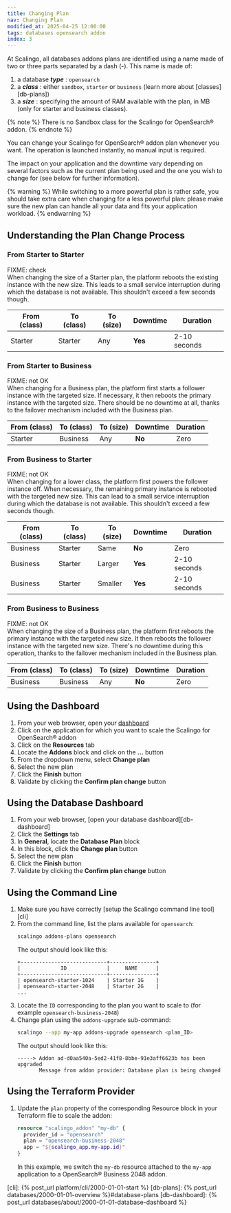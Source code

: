 ```yaml
---
title: Changing Plan
nav: Changing Plan
modified_at: 2025-04-25 12:00:00
tags: databases opensearch addon
index: 3
---
```


At Scalingo, all databases addons plans are identified using a name made of two
or three parts separated by a dash (-). This name is made of:

1. a database ***type*** : `opensearch`
2. a ***class*** : either `sandbox`, `starter` or `business` (learn more about
   [classes][db-plans])
3. a ***size*** : specifying the amount of RAM available with the plan, in MB
   (only for starter and business classes).

{% note %}
There is no Sandbox class for the Scalingo for OpenSearch® addon.
{% endnote %}

You can change your Scalingo for OpenSearch® addon plan whenever you want. The
operation is launched instantly, no manual input is required.

The impact on your application and the downtime vary depending on several
factors such as the current plan being used and the one you wish to change for
(see below for further information).

{% warning %}
While switching to a more powerful plan is rather safe, you should take extra
care when changing for a less powerful plan: please make sure the new plan can
handle all your data and fits your application workload.
{% endwarning %}


## Understanding the Plan Change Process

### From Starter to Starter

FIXME: check\
When changing the size of a Starter plan, the platform reboots the existing
instance with the new size. This leads to a small service interruption during
which the database is not available. This shouldn't exceed a few seconds
though.

| From (class) | To (class) | To (size) | Downtime | Duration     |
| ------------ | ---------- | --------- | -------- | ------------ |
| Starter      | Starter    | Any       | **Yes**  | 2-10 seconds |

### From Starter to Business

FIXME: not OK\
When changing for a Business plan, the platform first starts a follower
instance with the targeted size. If necessary, it then reboots the primary
instance with the targeted size. There should be no downtime at all, thanks to
the failover mechanism included with the Business plan.

| From (class) | To (class) | To (size) | Downtime | Duration     |
| ------------ | ---------- | --------- | -------- | ------------ |
| Starter      | Business   | Any       | **No**   | Zero         |

### From Business to Starter

FIXME: not OK\
When changing for a lower class, the platform first powers the follower
instance off. When necessary, the remaining primary instance is rebooted with
the targeted new size. This can lead to a small service interruption during
which the database is not available. This shouldn't exceed a few seconds
though.

| From (class) | To (class) | To (size) | Downtime | Duration     |
| ------------ | ---------- | --------- | -------- | ------------ |
| Business     | Starter    | Same      | **No**   | Zero         |
| Business     | Starter    | Larger    | **Yes**  | 2-10 seconds |
| Business     | Starter    | Smaller   | **Yes**  | 2-10 seconds |

### From Business to Business

FIXME: not OK\
When changing the size of a Business plan, the platform first reboots the
primary instance with the targeted new size. It then reboots the follower
instance with the targeted new size. There's no downtime during this
operation, thanks to the failover mechanism included in the Business plan.

| From (class) | To (class) | To (size) | Downtime | Duration     |
| ------------ | ---------- | --------- | -------- | ------------ |
| Business     | Business   | Any       | **No**   | Zero         |


## Using the Dashboard

1. From your web browser, open your [dashboard][dashboard]
2. Click on the application for which you want to scale the Scalingo for
   OpenSearch® addon
3. Click on the **Resources** tab
4. Locate the **Addons** block and click on the **…** button
5. From the dropdown menu, select **Change plan**
6. Select the new plan
7. Click the **Finish** button
8. Validate by clicking the **Confirm plan change** button


## Using the Database Dashboard

1. From your web browser, [open your database dashboard][db-dashboard]
2. Click the **Settings** tab
3. In **General**, locate the **Database Plan** block
4. In this block, click the **Change plan** button
5. Select the new plan
6. Click the **Finish** button
7. Validate by clicking the **Confirm plan change** button


## Using the Command Line

1. Make sure you have correctly [setup the Scalingo command line tool][cli]
2. From the command line, list the plans available for `opensearch`:
   ```bash
   scalingo addons-plans opensearch
   ```
   The output should look like this:
   ```text
   +----------------------------+---------------+
   |             ID             |     NAME      |
   +----------------------------+---------------+
   | opensearch-starter-1024    | Starter 1G    |
   | opensearch-starter-2048    | Starter 2G    |
   ...
   ```
3. Locate the `ID` corresponding to the plan you want to scale to (for example
   `opensearch-business-2048`)
4. Change plan using the `addons-upgrade` sub-command:
   ```bash
   scalingo --app my-app addons-upgrade opensearch <plan_ID>
   ```
   The output should look like this:
   ```text
   -----> Addon ad-d0aa540a-5ed2-41f8-8bbe-91e3aff6623b has been upgraded
          Message from addon provider: Database plan is being changed
   ```


## Using the Terraform Provider

1. Update the `plan` property of the corresponding Resource block in your
   Terraform file to scale the addon:
   ```tf
   resource "scalingo_addon" "my-db" {
     provider_id = "opensearch"
     plan = "opensearch-business-2048"
     app = "${scalingo_app.my-app.id}"
   }
   ```
   In this example, we switch the `my-db` resource attached to the `my-app`
   application to a OpenSearch® Business 2048 addon.

[dashboard]: https://dashboard.scalingo.com/apps
[cli]: {% post_url platform/cli/2000-01-01-start %}
[db-plans]: {% post_url databases/2000-01-01-overview %}#database-plans
[db-dashboard]: {% post_url databases/about/2000-01-01-database-dashboard %}

